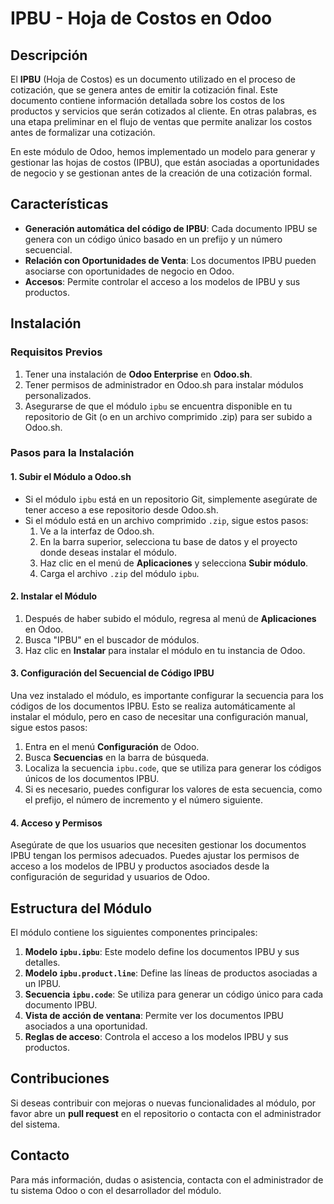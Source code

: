 # IPBU - Hoja de Costos en Odoo

## Descripción

El **IPBU** (Hoja de Costos) es un documento utilizado en el proceso de cotización, que se genera antes de emitir la cotización final. Este documento contiene información detallada sobre los costos de los productos y servicios que serán cotizados al cliente. En otras palabras, es una etapa preliminar en el flujo de ventas que permite analizar los costos antes de formalizar una cotización. 

En este módulo de Odoo, hemos implementado un modelo para generar y gestionar las hojas de costos (IPBU), que están asociadas a oportunidades de negocio y se gestionan antes de la creación de una cotización formal.

## Características

- **Generación automática del código de IPBU**: Cada documento IPBU se genera con un código único basado en un prefijo y un número secuencial.
- **Relación con Oportunidades de Venta**: Los documentos IPBU pueden asociarse con oportunidades de negocio en Odoo.
- **Accesos**: Permite controlar el acceso a los modelos de IPBU y sus productos.

## Instalación

### Requisitos Previos

1. Tener una instalación de **Odoo Enterprise** en **Odoo.sh**.
2. Tener permisos de administrador en Odoo.sh para instalar módulos personalizados.
3. Asegurarse de que el módulo `ipbu` se encuentra disponible en tu repositorio de Git (o en un archivo comprimido .zip) para ser subido a Odoo.sh.

### Pasos para la Instalación

#### 1. Subir el Módulo a Odoo.sh

- Si el módulo `ipbu` está en un repositorio Git, simplemente asegúrate de tener acceso a ese repositorio desde Odoo.sh.
- Si el módulo está en un archivo comprimido `.zip`, sigue estos pasos:
  1. Ve a la interfaz de Odoo.sh.
  2. En la barra superior, selecciona tu base de datos y el proyecto donde deseas instalar el módulo.
  3. Haz clic en el menú de **Aplicaciones** y selecciona **Subir módulo**.
  4. Carga el archivo `.zip` del módulo `ipbu`.

#### 2. Instalar el Módulo

1. Después de haber subido el módulo, regresa al menú de **Aplicaciones** en Odoo.
2. Busca "IPBU" en el buscador de módulos.
3. Haz clic en **Instalar** para instalar el módulo en tu instancia de Odoo.

#### 3. Configuración del Secuencial de Código IPBU

Una vez instalado el módulo, es importante configurar la secuencia para los códigos de los documentos IPBU. Esto se realiza automáticamente al instalar el módulo, pero en caso de necesitar una configuración manual, sigue estos pasos:

1. Entra en el menú **Configuración** de Odoo.
2. Busca **Secuencias** en la barra de búsqueda.
3. Localiza la secuencia `ipbu.code`, que se utiliza para generar los códigos únicos de los documentos IPBU.
4. Si es necesario, puedes configurar los valores de esta secuencia, como el prefijo, el número de incremento y el número siguiente.

#### 4. Acceso y Permisos

Asegúrate de que los usuarios que necesiten gestionar los documentos IPBU tengan los permisos adecuados. Puedes ajustar los permisos de acceso a los modelos de IPBU y productos asociados desde la configuración de seguridad y usuarios de Odoo.

## Estructura del Módulo

El módulo contiene los siguientes componentes principales:

1. **Modelo `ipbu.ipbu`**: Este modelo define los documentos IPBU y sus detalles.
2. **Modelo `ipbu.product.line`**: Define las líneas de productos asociadas a un IPBU.
3. **Secuencia `ipbu.code`**: Se utiliza para generar un código único para cada documento IPBU.
4. **Vista de acción de ventana**: Permite ver los documentos IPBU asociados a una oportunidad.
5. **Reglas de acceso**: Controla el acceso a los modelos IPBU y sus productos.

## Contribuciones

Si deseas contribuir con mejoras o nuevas funcionalidades al módulo, por favor abre un **pull request** en el repositorio o contacta con el administrador del sistema.

## Contacto

Para más información, dudas o asistencia, contacta con el administrador de tu sistema Odoo o con el desarrollador del módulo.
